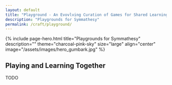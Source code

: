 ```yaml
---
layout: default
title: "Playground - An Evovlving Curation of Games for Shared Learning"
description: "Playgrounds for Symmathesy"
permalink: /craft/playground/
---
```


{% include page-hero.html
  title="Playgrounds for Symmathesy"
  description=""
  theme="charcoal-pink-sky"
  size="large"
  align="center"
  image="/assets/images/hero_gumbark.jpg"
%}

<div class="container">
  <div class="section-heading">
    <h2>Playing and Learning Together</h2>
    <p>TODO</p>
  </div>
</div>